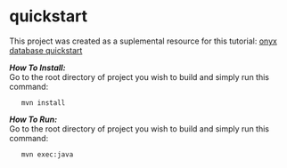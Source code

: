 # quickstart

This project was created as a suplemental resource for this tutorial: [onyx database quickstart](http://onyxdevtools.com/learn/getting-started) 

***How To Install:*** <br />
Go to the root directory of project you wish to build and simply run this command:

       mvn install       

***How To Run:*** <br />
Go to the root directory of project you wish to build and simply run this command:

       mvn exec:java